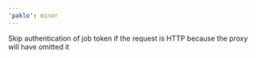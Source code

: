 ```yaml
---
'paklo': minor
---
```


Skip authentication of job token if the request is HTTP because the proxy will have omitted it
